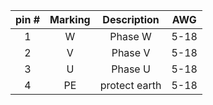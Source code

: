 | **pin #** | **Marking** | **Description** | **AWG** |
| :---: | :---: | :---: | :---: |
| 1 | W | Phase W | 5-18 |
| 2 | V | Phase V | 5-18 |
| 3 | U | Phase U | 5-18 |
| 4 | PE | protect earth | 5-18 |
